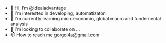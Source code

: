 - 👋 Hi, I’m @idealadvantage
- 👀 I’m interested in developing, automatizaton
- 🌱 I’m currently learning microeconomic, global macro and fundemental analysis
- 💞️ I’m looking to collaborate on ...
- 📫 How to reach me gorgol4a@gmail.com

<!---
idealadvantage/idealadvantage is a ✨ special ✨ repository because its `README.md` (this file) appears on your GitHub profile.
You can click the Preview link to take a look at your changes.
--->
